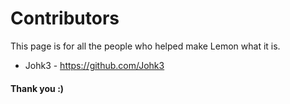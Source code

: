 # Contributors

This page is for all the people who helped make Lemon what it is. 

- Johk3 - https://github.com/Johk3

#### Thank you :) 
